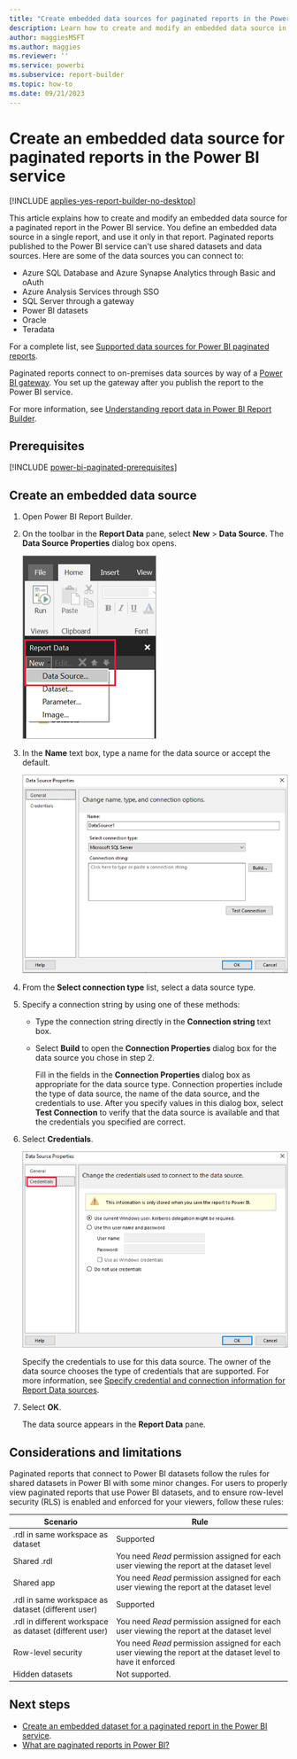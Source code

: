 ```yaml
---
title: "Create embedded data sources for paginated reports in the Power BI service"
description: Learn how to create and modify an embedded data source in a paginated report in the Power BI service.
author: maggiesMSFT
ms.author: maggies
ms.reviewer: ''
ms.service: powerbi
ms.subservice: report-builder
ms.topic: how-to
ms.date: 09/21/2023
---
```


# Create an embedded data source for paginated reports in the Power BI service

[!INCLUDE [applies-yes-report-builder-no-desktop](../includes/applies-yes-report-builder-no-desktop.md)] 

This article explains how to create and modify an embedded data source for a paginated report in the Power BI service. You define an embedded data source in a single report, and use it only in that report. Paginated reports published to the Power BI service can't use shared datasets and data sources. Here are some of the data sources you can connect to:

- Azure SQL Database and Azure Synapse Analytics through Basic and oAuth
- Azure Analysis Services through SSO
- SQL Server through a gateway
- Power BI datasets
- Oracle
- Teradata

For a complete list, see [Supported data sources for Power BI paginated reports](paginated-reports-data-sources.md).

Paginated reports connect to on-premises data sources by way of a [Power BI gateway](../connect-data/service-gateway-onprem.md). You set up the gateway after you publish the report to the Power BI service.

For more information, see [Understanding report data in Power BI Report Builder](report-builder-data.md).


## Prerequisites 

[!INCLUDE [power-bi-paginated-prerequisites](../includes/power-bi-paginated-prerequisites.md)]

## Create an embedded data source
  
1. Open Power BI Report Builder.

1. On the toolbar in the **Report Data** pane, select **New** > **Data Source**. The **Data Source Properties** dialog box opens.

   ![Screenshot of New Data Source in the Report Data pane.](media/paginated-reports-embedded-data-source/power-bi-paginated-new-data-source.png)
  
1. In the **Name** text box, type a name for the data source or accept the default.  

   ![Screenshot of the Data Source properties dialog box.](media/paginated-reports-embedded-data-source/power-bi-select-connection.png)
  
1. From the **Select connection type** list, select a data source type. 

1. Specify a connection string by using one of these methods:  
  
   - Type the connection string directly in the **Connection string** text box. 
  
   - Select **Build** to open the **Connection Properties** dialog box for the data source you chose in step 2.  
  
     Fill in the fields in the **Connection Properties** dialog box as appropriate for the data source type. Connection properties include the type of data source, the name of the data source, and the credentials to use. After you specify values in this dialog box, select **Test Connection** to verify that the data source is available and that the credentials you specified are correct.  
  
1. Select **Credentials**.  

   ![Screenshot of the credentials tab in Data Source properties.](media/paginated-reports-embedded-data-source/power-bi-select-credentials.png)
  
   Specify the credentials to use for this data source. The owner of the data source chooses the type of credentials that are supported. For more information, see [Specify credential and connection information for Report Data sources](/sql/reporting-services/report-data/specify-credential-and-connection-information-for-report-data-sources).
  
1. Select **OK**.  
  
   The data source appears in the **Report Data** pane.

## Considerations and limitations

Paginated reports that connect to Power BI datasets follow the rules for shared datasets in Power BI with some minor changes.  For users to properly view paginated reports that use Power BI datasets, and to ensure row-level security (RLS) is enabled and enforced for your viewers, follow these rules:

|Scenario  |Rule  |
|---------|---------|
|.rdl in same workspace as dataset   | Supported |
|Shared .rdl | You need *Read* permission assigned for each user viewing the report at the dataset level  |
|Shared app  |  You need *Read* permission assigned for each user viewing the report at the dataset level  |
|.rdl in same workspace as dataset (different user)   | Supported  |
|.rdl in different workspace as dataset (different user)   |  You need *Read* permission assigned for each user viewing the report at the dataset level     |
|Row-level security | You need *Read* permission assigned for each user viewing the report at the dataset level to have it enforced   |
|Hidden datasets | Not supported. |

## Next steps

- [Create an embedded dataset for a paginated report in the Power BI service](paginated-reports-create-embedded-dataset.md).
- [What are paginated reports in Power BI?](paginated-reports-report-builder-power-bi.md)

